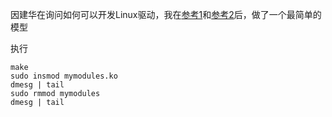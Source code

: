 因建华在询问如何可以开发Linux驱动，我在[参考1](https://blog.csdn.net/tangchao198507/article/details/6122489)和[参考2](https://github.com/jesstess/ldd4/tree/master/simple)后，做了一个最简单的模型

执行
```
make
sudo insmod mymodules.ko
dmesg | tail
sudo rmmod mymodules
dmesg | tail
```